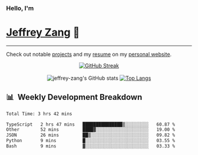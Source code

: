 
### Hello, I'm 
# [Jeffrey Zang](https://www.linkedin.com/in/jeffreyzang/) 🦀

---

Check out notable [projects](https://jeffz.dev/projects) and my [resume](https://jeffz.dev/resume) on my [personal website](https://jeffz.dev/).

<div align = 'center'>

[![GitHub Streak](https://github-readme-streak-stats.herokuapp.com/?user=jeffrey-zang&theme=tokyonight)](https://git.io/streak-stats)
<br></br>
![jeffrey-zang's GitHub stats](https://github-readme-stats.vercel.app/api?username=jeffrey-zang&show_icons=true&theme=tokyonight&hide_rank=true&hide=stars) 
[![Top Langs](https://github-readme-stats.vercel.app/api/top-langs/?username=jeffrey-zang&hide=ShaderLab,HLSL&layout=compact&theme=tokyonight)](https://github.com/anuraghazra/github-readme-stats)

</div>

## 📊 &nbsp;Weekly Development Breakdown
<!--START_SECTION:waka-->

```txt
Total Time: 3 hrs 42 mins

TypeScript   2 hrs 47 mins   ███████████████▒░░░░░░░░░   60.87 %
Other        52 mins         ████▓░░░░░░░░░░░░░░░░░░░░   19.00 %
JSON         26 mins         ██▒░░░░░░░░░░░░░░░░░░░░░░   09.82 %
Python       9 mins          █░░░░░░░░░░░░░░░░░░░░░░░░   03.55 %
Bash         9 mins          ▓░░░░░░░░░░░░░░░░░░░░░░░░   03.33 %
```

<!--END_SECTION:waka-->

